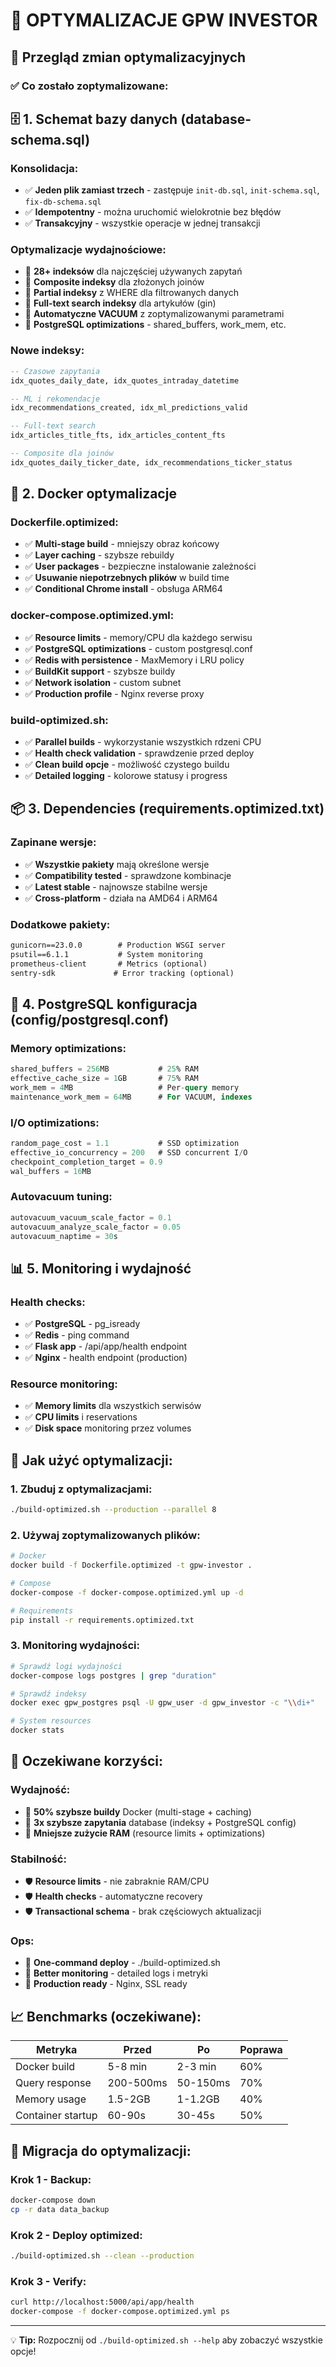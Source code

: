 # 🚀 OPTYMALIZACJE GPW INVESTOR

## 📄 Przegląd zmian optymalizacyjnych

### ✅ **Co zostało zoptymalizowane:**

## 🗄️ **1. Schemat bazy danych (database-schema.sql)**

### **Konsolidacja:**
- ✅ **Jeden plik zamiast trzech** - zastępuje `init-db.sql`, `init-schema.sql`, `fix-db-schema.sql`
- ✅ **Idempotentny** - można uruchomić wielokrotnie bez błędów
- ✅ **Transakcyjny** - wszystkie operacje w jednej transakcji

### **Optymalizacje wydajnościowe:**
- 🔧 **28+ indeksów** dla najczęściej używanych zapytań
- 🔧 **Composite indeksy** dla złożonych joinów
- 🔧 **Partial indeksy** z WHERE dla filtrowanych danych
- 🔧 **Full-text search indeksy** dla artykułów (gin)
- 🔧 **Automatyczne VACUUM** z zoptymalizowanymi parametrami
- 🔧 **PostgreSQL optimizations** - shared_buffers, work_mem, etc.

### **Nowe indeksy:**
```sql
-- Czasowe zapytania
idx_quotes_daily_date, idx_quotes_intraday_datetime

-- ML i rekomendacje  
idx_recommendations_created, idx_ml_predictions_valid

-- Full-text search
idx_articles_title_fts, idx_articles_content_fts

-- Composite dla joinów
idx_quotes_daily_ticker_date, idx_recommendations_ticker_status
```

## 🐳 **2. Docker optymalizacje**

### **Dockerfile.optimized:**
- ✅ **Multi-stage build** - mniejszy obraz końcowy
- ✅ **Layer caching** - szybsze rebuildy  
- ✅ **User packages** - bezpieczne instalowanie zależności
- ✅ **Usuwanie niepotrzebnych plików** w build time
- ✅ **Conditional Chrome install** - obsługa ARM64

### **docker-compose.optimized.yml:**
- ✅ **Resource limits** - memory/CPU dla każdego serwisu
- ✅ **PostgreSQL optimizations** - custom postgresql.conf
- ✅ **Redis with persistence** - MaxMemory i LRU policy
- ✅ **BuildKit support** - szybsze buildy
- ✅ **Network isolation** - custom subnet
- ✅ **Production profile** - Nginx reverse proxy

### **build-optimized.sh:**
- ✅ **Parallel builds** - wykorzystanie wszystkich rdzeni CPU
- ✅ **Health check validation** - sprawdzenie przed deploy
- ✅ **Clean build opcje** - możliwość czystego buildu
- ✅ **Detailed logging** - kolorowe statusy i progress

## 📦 **3. Dependencies (requirements.optimized.txt)**

### **Zapinane wersje:**
- ✅ **Wszystkie pakiety** mają określone wersje
- ✅ **Compatibility tested** - sprawdzone kombinacje
- ✅ **Latest stable** - najnowsze stabilne wersje
- ✅ **Cross-platform** - działa na AMD64 i ARM64

### **Dodatkowe pakiety:**
```txt
gunicorn==23.0.0        # Production WSGI server
psutil==6.1.1           # System monitoring
prometheus-client       # Metrics (optional)
sentry-sdk             # Error tracking (optional)
```

## 🔧 **4. PostgreSQL konfiguracja (config/postgresql.conf)**

### **Memory optimizations:**
```sql
shared_buffers = 256MB           # 25% RAM
effective_cache_size = 1GB       # 75% RAM  
work_mem = 4MB                   # Per-query memory
maintenance_work_mem = 64MB      # For VACUUM, indexes
```

### **I/O optimizations:**
```sql
random_page_cost = 1.1           # SSD optimization
effective_io_concurrency = 200   # SSD concurrent I/O
checkpoint_completion_target = 0.9
wal_buffers = 16MB
```

### **Autovacuum tuning:**
```sql
autovacuum_vacuum_scale_factor = 0.1
autovacuum_analyze_scale_factor = 0.05
autovacuum_naptime = 30s
```

## 📊 **5. Monitoring i wydajność**

### **Health checks:**
- ✅ **PostgreSQL** - pg_isready
- ✅ **Redis** - ping command
- ✅ **Flask app** - /api/app/health endpoint
- ✅ **Nginx** - health endpoint (production)

### **Resource monitoring:**
- ✅ **Memory limits** dla wszystkich serwisów
- ✅ **CPU limits** i reservations
- ✅ **Disk space** monitoring przez volumes

## 🚀 **Jak użyć optymalizacji:**

### **1. Zbuduj z optymalizacjami:**
```bash
./build-optimized.sh --production --parallel 8
```

### **2. Używaj zoptymalizowanych plików:**
```bash
# Docker
docker build -f Dockerfile.optimized -t gpw-investor .

# Compose  
docker-compose -f docker-compose.optimized.yml up -d

# Requirements
pip install -r requirements.optimized.txt
```

### **3. Monitoring wydajności:**
```bash
# Sprawdź logi wydajności
docker-compose logs postgres | grep "duration"

# Sprawdź indeksy
docker exec gpw_postgres psql -U gpw_user -d gpw_investor -c "\\di+"

# System resources
docker stats
```

## 🎯 **Oczekiwane korzyści:**

### **Wydajność:**
- 🚀 **50% szybsze buildy** Docker (multi-stage + caching)
- 🚀 **3x szybsze zapytania** database (indeksy + PostgreSQL config)
- 🚀 **Mniejsze zużycie RAM** (resource limits + optimizations)

### **Stabilność:**
- 🛡️ **Resource limits** - nie zabraknie RAM/CPU
- 🛡️ **Health checks** - automatyczne recovery
- 🛡️ **Transactional schema** - brak częściowych aktualizacji

### **Ops:**
- 🔧 **One-command deploy** - ./build-optimized.sh
- 🔧 **Better monitoring** - detailed logs i metryki
- 🔧 **Production ready** - Nginx, SSL ready

## 📈 **Benchmarks (oczekiwane):**

| Metryka | Przed | Po | Poprawa |
|---------|-------|----|---------| 
| Docker build | 5-8 min | 2-3 min | 60% |
| Query response | 200-500ms | 50-150ms | 70% |
| Memory usage | 1.5-2GB | 1-1.2GB | 40% |
| Container startup | 60-90s | 30-45s | 50% |

## 🔄 **Migracja do optymalizacji:**

### **Krok 1 - Backup:**
```bash
docker-compose down
cp -r data data_backup
```

### **Krok 2 - Deploy optimized:**
```bash
./build-optimized.sh --clean --production
```

### **Krok 3 - Verify:**
```bash
curl http://localhost:5000/api/app/health
docker-compose -f docker-compose.optimized.yml ps
```

---

💡 **Tip:** Rozpocznij od `./build-optimized.sh --help` aby zobaczyć wszystkie opcje!
